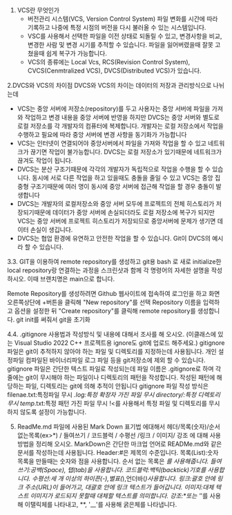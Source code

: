 1. VCS란 무엇인가
   * 버전관리 시스템(VCS, Version Control System) 파일 변화를 시간에 따라 기록하고 나중에 특정 시점의 버전을 다시 불러올 수 있는 시스템입니다.
   * VSC를 사용해서 선택한 파일을 이전 상태로 되돌릴 수 있고, 변경사항을 비교, 변경한 사람 및 변경 시기를 추적할 수 있습니다. 파일을 잃어버렸을때 잘못 고쳤을때 쉽게 복구가 가능합니다.
   * VCS의 종류에는 Local Vcs, RCS(Revision Control System), CVCS(Cenmtralized VCS), DVCS(Distributed VCS)가 있습니다.
  
2.DVCS와 VCS의 차이점
 DVCS와 VCS의 차이는 데이터의 저장과 관리방식으로 나뉘는데
  * VCS는 중앙 서버에 저장소(repository)를 두고 사용자는 중앙 서버에 파일을 가져와 작업하고 변경 내용을 중앙 서버에 반영을 하지만 DVCS는 중앙 서버와 별도로 로컬 저장소를 각 개발자의 컴퓨터에 복제합니다. 개발자는 로컬 저장소에서 작업을 수행하고 필요에 따라 중앙 서버에 변경 사항을 동기화가 가능합니다
  * VCS는 인터넷이 연결되어야 중앙서버에서 파일을 가져와 작업을 할 수 있고 네트워크가 끊기면 작업이 불가능합니다. DVCS는 로컬 저장소가 있기때문에 네트워크가 끊겨도 작업이 됩니다.
  * DVCS는 분산 구조기때문에 각각의 개발자가 독립적으로 작업을 수행을 할 수 있습니다. 동시에 서로 다른 작업을 하고 있을때도 충돌을 줄일 수 있고 VCS는 중앙 집중형 구조기때문에 여러 명이 동시에 중앙 서버에 접근해 작업을 할 경우 충돌이 발생합니다
  * DVCS는 개발자의 로컬저장소와 중앙 서버 모두에 프로젝트의 전체 히스토리가 저장되기때문에 데이터가 중앙 서버에 손실되더라도 로컬 저장소에 복구가 되지만 VCS는 중앙 서버에 프로젝트 히스토리가 저장되므로 중앙서버에 문제가 생기면 데이터 손실이 생깁니다.
  * DVCS는 협업 환경에 유연하고 안전한 작업을 할 수 있습니다. Git이 DVCS의 예시라 할 수 있습니다.

3.3. GIT을 이용하여 remote repository를 생성하고 git용 bash 로 새로 initialize한 local repository랑 연결하는 과정을 스크린샷과 함께 각 명령어의 자세한 설명을 작성하시오. 이때 브랜치명은 main으로 합니다.

Remote Repository를 생성하려면 Github 웹사이트에 접속하여 로그인을 하고
화면 오른쪽상단에 +버튼을 클릭해 "New repository"를 선택 Repository 이름을 입력하고 옵션을 설정한 뒤 "Create repository"를 클릭해 remote repository를 생성합니다.
git init를 써줘서 git을 초기화


 4.4. .gitignore 사용법과 작성방식 및 내용에 대해서 조사를 해 오시오. (이클래스에 있는 Visual Studio 2022 C++ 프로젝트용 ignore도 git에 업로드 해주세요.)
 gitignore 파일은 git이 추적하지 않아야 하는 파일 및 디렉토리를 지정하는데 사용됩니다. 개인 설정파일 컴파일된 바이너리파일 로그 파일 등을 git저장소에 제외 할 수 있습니다. 
 gitignore 파일은 간단한 텍스트 파일로 작성되는데 파일 이름은 .gitignore로 하며 각 줄에는 git이 무시해야 하는 파일이나 디렉토리의 패턴을 작성합니다. 작성된 패턴에 해당하는 파일, 디렉토리는 git에 의해 추적이 안됩니다
 gitignore 파일 작성 방식은
 filenae.txt:특정파일 무시
 *.log:특정 확장자 가진 파일 무시
 directory/:특정 디렉토리 무시
 temp*.txt:특정 패턴 가진 파일 무시
 !<를 사용해서 특정 파일 및 디렉토리를 무시하지 않도록 설정이 가능합니다.

 5. ReadMe.md 파일에 사용된 Mark Down 표기법 에대해서 헤더/목록(숫자)/순서없는목록(ex>*) / 들여쓰기 / 코드블럭 / 수평선 /링크 / 이미지/ 강조 에 대해 사용 방법을 정리해 오시오.
MarkDown은 간단한 마크업 언어로 READMe.md와 같은 문서를 작성하는데 사용됩니다.
Header:#은 제목의 수준입니다.
목록(List):숫자 목록을 만들때는 숫자와 점을 사용합니다.
순서 없는 목록은 *를 사용해줍니다.
들여쓰기:공백(Space), 탭(tab)을 사용합니다.
코드블럭:백틱(backtick)기호를 사용합니다.
수평선:세 개 이상의 하이픈(-),별표(*),언더바(_)사용합니다.
링크:괄호 안에 링크 주소(URL)이 들어가고, 대괄호 안에 링크 텍스트가 들어갑니다.
이미지:대체 텍스트 이미지가 로드되지 못할때 대체할 텍스트를 의미합니다.
강조:*또는 '_'를 사용해 이탤릭체를 나타내고, **, '__'를 사용해 굵은체를 나타냅니다.



 



 




 

